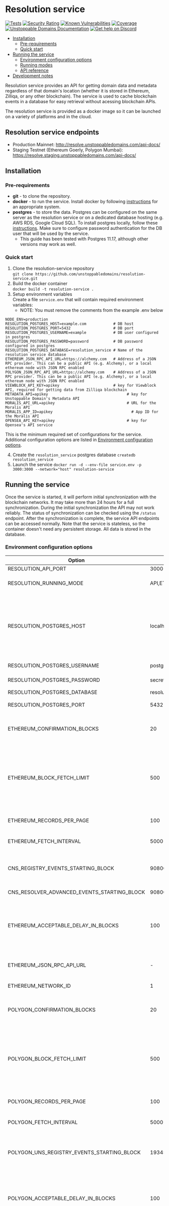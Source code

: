 # Resolution service

[![Tests](https://github.com/unstoppabledomains/resolution-service/actions/workflows/tests.yml/badge.svg?branch=master)](https://github.com/unstoppabledomains/resolution-service/actions/workflows/tests.yml)
[![Security Rating](https://sonarcloud.io/api/project_badges/measure?project=unstoppabledomains_resolution_service&metric=security_rating&token=f23a522e7a9ee324e58e27e84651e8c731871d43)](https://sonarcloud.io/summary/new_code?id=unstoppabledomains_resolution_service)
[![Known Vulnerabilities](https://snyk.io/test/github/unstoppabledomains/resolution-service/badge.svg)](https://snyk.io/test/github/unstoppabledomains/resolution-service)
[![Coverage](https://sonarcloud.io/api/project_badges/measure?project=unstoppabledomains_resolution_service&metric=coverage&token=f23a522e7a9ee324e58e27e84651e8c731871d43)](https://sonarcloud.io/summary/new_code?id=unstoppabledomains_resolution_service)
[![Unstoppable Domains Documentation](https://img.shields.io/badge/Documentation-unstoppabledomains.com-blue)](https://docs.unstoppabledomains.com/)
[![Get help on Discord](https://img.shields.io/badge/Get%20help%20on-Discord-blueviolet)](https://discord.gg/b6ZVxSZ9Hn)

- [Installation](README.md#installation)
  - [Pre-requirements](README.md#pre-requirements)
  - [Quick start](README.md#quick-start)
- [Running the service](README.md#running-the-service)
  - [Environment configuration options](README.md#environment-configuration-options)
  - [Running modes](README.md#running-modes)
  - [API reference](README.md#api-reference)
- [Development notes](README.md#development-notes)

Resolution service provides an API for getting domain data and metadata
regardless of that domain's location (whether it is stored in Ethereum, Zilliqa,
or any other blockchain). The service is used to cache blockchain events in a
database for easy retrieval without acessing blockchain APIs.

The resolution service is provided as a docker image so it can be launched on a
variety of platforms and in the cloud.

## Resolution service endpoints

- Production Mainnet: http://resolve.unstoppabledomains.com/api-docs/
- Staging Testnet (Ethereum Goerly, Polygon Mumbai):
  https://resolve.staging.unstoppabledomains.com/api-docs/

## Installation

### Pre-requirements

- **git** - to clone the repository.
- **docker** - to run the service. Install docker by following
  [instructions](https://docs.docker.com/engine/install/) for an appropriate
  system.
- **postgres** - to store the data. Postgres can be configured on the same
  server as the resolution service or on a dedicated database hosting (e.g. AWS
  RDS, Google Cloud SQL). To install postgres locally, follow these
  [instructions](https://www.postgresql.org/download). Make sure to configure
  password authentication for the DB user that will be used by the service.
  - This guide has been tested with Postgres 11.17, although other versions may work as well.

### Quick start

1. Clone the resolution-service repository\
   `git clone https://github.com/unstoppabledomains/resolution-service.git`
2. Build the docker container\
   `docker build -t resolution-service .`
3. Setup environment variables\
   Create a file `service.env` that will contain required environment variables:
   * NOTE: You must remove the comments from the example .env below

```
NODE_ENV=production
RESOLUTION_POSTGRES_HOST=example.com          	# DB host
RESOLUTION_POSTGRES_PORT=5432                   # DB port
RESOLUTION_POSTGRES_USERNAME=example           	# DB user configured in postgres
RESOLUTION_POSTGRES_PASSWORD=password          	# DB password configured in postgres
RESOLUTION_POSTGRES_DATABASE=resolution_service # Name of the resolution service database
ETHEREUM_JSON_RPC_API_URL=https://alchemy.com  	# Address of a JSON RPC provider. This can be a public API (e.g. Alchemy), or a local ethereum node with JSON RPC enabled
POLYGON_JSON_RPC_API_URL=https://alchemy.com   	# Address of a JSON RPC provider. This can be a public API (e.g. Alchemy), or a local ethereum node with JSON RPC enabled
VIEWBLOCK_API_KEY=apikey                       	# key for Viewblock API, required for getting data from Zilliqa blockchain
METADATA_API=apikey				                      # key for Unstoppable Domain's Metadata API
MORALIS_API_URL=apikey				                  # URL for the Moralis API
MORALIS_APP_ID=apikey				                    # App ID for the Moralis API
OPENSEA_API_KEY=apikey				                  # key for Opensea's API service
```

This is the minimum required set of configurations for the service. Additional
configuration options are listed in
[Environment configuration options](README.md#environment-configuration-options).

4. Create the `resolution_service` postgres database
     `createdb resolution_service`
5. Launch the service
   `docker run -d --env-file service.env -p 3000:3000 --network="host" resolution-service`

## Running the service

Once the service is started, it will perform initial synchronization with the
blockchain networks. It may take more than 24 hours for a full synchronization.
During the initial synchronization the API may not work reliably. The status of
synchronization can be checked using the `/status` endpoint. After the
synchronization is complete, the service API endpoints can be accessed normally.
Note that the service is stateless, so the container doesn't need any persistent
storage. All data is stored in the database.

### Environment configuration options

| Option                                      | Default value                                     | required           | Description                                                                                                                                                                                                                                                                                                                 |
| ------------------------------------------- | ------------------------------------------------- | ------------------ | --------------------------------------------------------------------------------------------------------------------------------------------------------------------------------------------------------------------------------------------------------------------------------------------------------------------------- |
| RESOLUTION_API_PORT                         | 3000                                              | :x:                | The port for the HTTP API.                                                                                                                                                                                                                                                                                                  |
| RESOLUTION_RUNNING_MODE                     | API,ETH_WORKER,MATIC_WORKER,ZIL_WORKER,MIGRATIONS | :x:                | Comma-separated list of running modes of the resolution service (see [Running modes](README.md#running-modes)).                                                                                                                                                                                                             |
| RESOLUTION_POSTGRES_HOST                    | localhost                                         | :heavy_check_mark: | Host for the postgres DB. Note that to connect to a postgres instance running on the same server as the container, `host.docker.internal` should be used instead of `localhost` on Windows and MacOS (see https://docs.docker.com/docker-for-windows/networking/#use-cases-and-workarounds).                                |
| RESOLUTION_POSTGRES_USERNAME                | postgres                                          | :heavy_check_mark: | Username that is used to connect to postgres.                                                                                                                                                                                                                                                                               |
| RESOLUTION_POSTGRES_PASSWORD                | secret                                            | :heavy_check_mark: | Password that is used to connect to postgres.                                                                                                                                                                                                                                                                               |
| RESOLUTION_POSTGRES_DATABASE                | resolution_service                                | :heavy_check_mark: | Database name in postgres.                                                                                                                                                                                                                                                                                                  |
| RESOLUTION_POSTGRES_PORT                    | 5432                                              | :x:                | Port number for Postgres database.                                                                                                                                                                                                                                                                                          |
| ETHEREUM_CONFIRMATION_BLOCKS                | 20                                                | :x:                | Number of blocks that the service will wait before accepting an event from the CNS contract. This helps to avoid block reorgs, forks, etc.                                                                                                                                                                                  |
| ETHEREUM_BLOCK_FETCH_LIMIT                  | 500                                               | :x:                | Batch limit for fetching event data from the Ethereum JSON RPC. Note that some API providers may limit the amount of data that can be returned in a single request. So this number should be kept relatively low. However, raising this limit should speed up synchronization if a dedicated node is used with the service. |
| ETHEREUM_RECORDS_PER_PAGE                   | 100                                               | :x:                | Batch limit for fetching domain records from CNS registry smart contract.                                                                                                                                                                                                                                                   |
| ETHEREUM_FETCH_INTERVAL                     | 5000                                              | :x:                | Specifies the interval to fetch data from the CNS registry in milliseconds.                                                                                                                                                                                                                                                 |
| CNS_REGISTRY_EVENTS_STARTING_BLOCK          | 9080000                                           | :x:                | Starting block that is used to look for events in the CNS registry. This helps to avoid parsing old blockchain data, before the contract was even deployed.                                                                                                                                                                 |
| CNS_RESOLVER_ADVANCED_EVENTS_STARTING_BLOCK | 9080000                                           | :x:                | Starting block that is used to look for events in the CNS registry.                                                                                                                                                                                                                                                         |
| ETHEREUM_ACCEPTABLE_DELAY_IN_BLOCKS         | 100                                               | :x:                | How much blocks Ethereum mirror can lag behind until it's considered as unacceptable and need to be fixed. /status endpoint will return `health: true/false` field depends on number of blocks behind compared with this number.                                                                                            |
| ETHEREUM_JSON_RPC_API_URL                   | -                                                 | :heavy_check_mark: | Address of a JSON RPC provider. This can be a public API (e.g. Alchemy), or a local ethereum node with JSON RPC enabled.                                                                                                                                                                                                    |
| ETHEREUM_NETWORK_ID                         | 1                                                 | :x:                | ID of the Ethereum network that is used by the service.                                                                                                                                                                                                                                                                     |
| POLYGON_CONFIRMATION_BLOCKS                 | 20                                                | :x:                | Number of blocks that the service will wait before accepting an event from the smart contracts on Polygon. This helps to avoid block reorgs, forks, etc.                                                                                                                                                                    |
| POLYGON_BLOCK_FETCH_LIMIT                   | 500                                               | :x:                | Batch limit for fetching event data from the Polygon JSON RPC. Note that some API providers may limit the amount of data that can be returned in a single request. So this number should be kept relatively low. However, raising this limit should speed up synchronization if a dedicated node is used with the service.  |
| POLYGON_RECORDS_PER_PAGE                    | 100                                               | :x:                | Batch limit for fetching domain records from Polygon smart contracts.                                                                                                                                                                                                                                                       |
| POLYGON_FETCH_INTERVAL                      | 5000                                              | :x:                | Specifies the interval to fetch data from the Polygon blockchain in milliseconds.                                                                                                                                                                                                                                           |
| POLYGON_UNS_REGISTRY_EVENTS_STARTING_BLOCK  | 19345077                                          | :x:                | Starting block that is used to look for events in the UNS registry on the Polygon blockchain. This helps to avoid parsing old blockchain data, before the contract was even deployed.                                                                                                                                       |
| POLYGON_ACCEPTABLE_DELAY_IN_BLOCKS          | 100                                               | :x:                | How much blocks Polygon mirror can lag behind until it's considered as unacceptable and need to be fixed. /status endpoint will return `health: true/false` field depends on number of blocks behind compared with this number.                                                                                             |
| POLYGON_JSON_RPC_API_URL                    | -                                                 | :heavy_check_mark: | Address of a Polygon JSON RPC provider. This can be a public API (e.g. Alchemy), or a local ethereum node with JSON RPC enabled.                                                                                                                                                                                            |
| POLYGON_NETWORK_ID                          | 137                                               | :x:                | ID of the Polygon network that is used by the service.                                                                                                                                                                                                                                                                      |
| ZNS_NETWORK                                 | mainnet                                           | :x:                | Name of the Zilliqa network will be used by ZNS worker (mainnet or testnet).                                                                                                                                                                                                                                                |
| VIEWBLOCK_API_KEY                           | -                                                 | :heavy_check_mark: | API key for [viewblock](https://viewblock.io/api), required by ZNS worker.                                                                                                                                                                                                                                                  |
| ZNS_FETCH_INTERVAL                          | 5000                                              | :x:                | Specifies the interval to fetch data from the ZNS registry in milliseconds.                                                                                                                                                                                                                                                 |
| NEW_RELIC_LICENSE_KEY                       | -                                                 | :x:                | License key that will be used to access newrelic. If the key is not specified, new relic will not be enabled.                                                                                                                                                                                                               |
| NEW_RELIC_APP_NAME                          | -                                                 | :x:                | App name will be used to access newrelic. If the app name is not specified, new relic will not be enabled.                                                                                                                                                                                                                  |
| BUGSNAG_API_KEY                             | -                                                 | :x:                | API key that will be used to access bugsnag. If the key is not specified, bugsnag will not be enabled.                                                                                                                                                                                                                      |
| TYPEORM_LOGGING_COLORIZE                    | true                                              | :x:                | Colorize typeorm logs.                                                                                                                                                                                                                                                                                                      |
| ZILLIQA_ACCEPTABLE_DELAY_IN_BLOCKS          | 100                                               | :x:                | How much blocks Zilliqa mirror can lag behind until it's considered as unacceptable and need to be fixed. /status endpoint will return `health: true/false` field depends on number of blocks behind compared with this number.                                                                                             |
| MORALIS_API_URL                             | -                                                 | :x:                | URL for the Moralis API. Required by the metadata API endpoints (`METADATA_API` running mode).                                                                                                                                                                                                                              |
| MORALIS_APP_ID                              | -                                                 | :x:                | App ID for the Moralis API. Required by the metadata API endpoints (`METADATA_API` running mode).                                                                                                                                                                                                                           |

### Running modes

The service provides several running modes. By default it will run all of them.
However, the modes that will be used can be selected during startup using the
RESOLUTION_RUNNING_MODE environment variable. Available running modes:

- **API** - Runs all APIs
- **SERVICE_API** - Runs the service API (see "Service endpoints" in
  [API reference](README.md#api-reference))
- **METADATA_API** - Runs the metadata API (see "Metadata endpoints" in
  [API reference](README.md#api-reference))
- **ETH_WORKER** - Runs the ETH worker to sync data from the Ethereum CNS and
  UNS registry
- **MATIC_WORKER** - Runs the MATIC worker to sync data from the Polygon UNS
  registry
- **ZIL_WORKER** - Runs the ZIL worker to sync data from the Zilliqa ZNS
  registry
- **MIGRATIONS** - Runs the migration scripts if necessary.

For example, to run only the `API` with the `ETH_WORKER`, the following
environment configuration can be used:

```
RESOLUTION_RUNNING_MODE=API,ETH_WORKER
```

### API keys

The `/domains` API requires an API key which is simply a version 4 UUID.
Currently there are no key management functions in the resolution service. All
API keys must be added manually using the database. To generate a random API key
run the following query in postgres:

```sql
 INSERT INTO api_keys (name, api_key) VALUES ('my API key', md5(clock_timestamp()::text)::uuid);
```

> Note: The above example should not be used for production API keys as the key
> which is based on a predictable value. Production keys should be generated
> externally.

## API reference

The full api reference
[OpenAPI specification](http://resolve.unstoppabledomains.com/api-docs/) By
default all API endpoints are enabled. Use the `RUNNING_MODE` env variable to
enable specific sets of endpoints.

| Endpoint                      | Description                                                                                                                                                                                                                                                                                                                                   |
| ----------------------------- | --------------------------------------------------------------------------------------------------------------------------------------------------------------------------------------------------------------------------------------------------------------------------------------------------------------------------------------------- |
| **Service endpoints:**        |                                                                                                                                                                                                                                                                                                                                               |
| GET /domains                  | Gets the list of domains.                                                                                                                                                                                                                                                                                                                     |
| GET /domains/:domainName      | Gets the resolution of the specified domain.                                                                                                                                                                                                                                                                                                  |
| GET /records                  | Gets resolution records for multiple domains requested.<br>- `domains`: required query parameter, accepts an array of UD domains.<br>- `key`: optional query parameter, reflects what resolution record to retrieve across the requested domains.<br>Example: `/records?domains[]=ryan.crypto&domains[]=mvwi.crypto&key=social.picture.value` |
| GET /status                   | Gets the synchronization status.                                                                                                                                                                                                                                                                                                              |
| GET /api-docs                 | Returns a swagger documentation page.                                                                                                                                                                                                                                                                                                         |
| **Metadata endpoints:**       |                                                                                                                                                                                                                                                                                                                                               |
| GET /metadata/:domainOrToken  | Retrieve erc721 metadata information of the specified domain                                                                                                                                                                                                                                                                                  |
| GET /image/:domainOrToken     | Retrieve image_data as a svg string                                                                                                                                                                                                                                                                                                           |
| GET /image-src/:domainOrToken | Retrieve image_data as 'image/svg+xml'                                                                                                                                                                                                                                                                                                        |

> Note: The `/domains` and `/records` endpoints require an API key. The key must
> be provided as `Bearer` authentication header for requests. New keys must be
> added manually to the database (see [API keys](#api-keys) for more info).

## Development notes

### Development pre-requirements

The dev. environment has generally the same pre-requirements as running the
service normally. So, postgres and docker are also necessary. For convenience
postgres configuration can be the same as defaults (username - postgres,
password - secret).

Additional pre-requirements that are necessary for development:

- Node.JS 14.16.1 Can be installed using [NVM](https://github.com/nvm-sh/nvm)
- [yarn](https://yarnpkg.com/lang/en/docs/install)

### Running in dev. mode

1. Install project dependencies

```
nvm install 14.16.1
nvm use 14.16.1
yarn install
```

2. Configure environment variables.\
   The required variables are the same as running the service in docker. Copy `./local.dev.env.sample`
   to `./local.dev.env` and set variables as necessary.

```
RESOLUTION_POSTGRES_HOST=localhost
RESOLUTION_POSTGRES_USERNAME=postgres
RESOLUTION_POSTGRES_PASSWORD=password
RESOLUTION_POSTGRES_DATABASE=resolution_service
ETHEREUM_JSON_RPC_API_URL=localhost:8545
POLYGON_JSON_RPC_API_URL=localhost:8546
VIEWBLOCK_API_KEY=apikey
METADATA_API=apikey
MORALIS_API_URL=apikey
MORALIS_APP_ID=apikey
OPENSEA_API_KEY=apikey
```

3. Create database
```
createdb resolution_service_development
```

4. Run the service

```
yarn start:dev
```

### Running unit tests

Unit tests can be run using `yarn test`. This command will run the tests with
ENV variables set in `./local.test.env` file. You should copy
`./local.test.env.sample` to `./local.test.env` and redefine any env variable in
yours local environment if needed, for example:
`export RESOLUTION_POSTGRES_PASSWORD=password`. Testing command will take this
variable first instead of using variable from `./local.test.env` file.

For checking coverage use `yarn test:coverage`.

Unit/integration tests use a postgres database that is cleaned before each test.
By default, the database name is `resolution_service_test`.

### Debugging
To debug the service the following command could be used:
```
yarn start:dev:debug
```

To debug the tests use:
```
yarn test:debug
```

If you are using [Visual Studio Code](https://docs.microsoft.com/en-us/visualstudio/debugger/attach-to-running-processes-with-the-visual-studio-debugger?view=vs-2022) to debug the code add this to `.vscode/launch.json` launch configuration:
```
  "configurations": [
    ...,
    {
      "type": "node",
      "request": "attach",
      "name": "Attach to resolution service",
      "protocol": "inspector",
      "port": 9229,
      "restart": true,
      "localRoot": "${workspaceFolder}",
      "remoteRoot": "${workspaceFolder}"
    },
```

### Service architecture

![Architecture chart](doc/ResolutionService.png)

The service currently consists of three main components: API, and three workers.
The API component is a basic HTTP API that allows reading domain data from the
database. The OpenAPI specification:
[OpenAPI specification](http://resolve.unstoppabledomains.com/api-docs/).

Currently there are three workers in the resolution service:

- ETH worker\
  Contains a scheduled job that connects to the Ethereum blockchain using JSON RPC
  and pulls CNS (.crypto) and UNS domains and resolution events. The events are parsed
  and saved to the database.
- MATIC worker\
  Contains a scheduled job that connects to the Polygon blockchain using JSON RPC
  and pulls domains and resolution events. The events are parsed and saved to the
  database.\
  Since Polygon and Ethereum are compatible, we use two instances of the same
  worker implementation to pull data from these networks.
- ZIL worker\
  Contains a scheduled job that connects to the Zilliqa blockchain using and pulls
  ZNS (.zil) domains and resolution events. The events are parsed and saved to the
  database.

More workers may be added in the future.

### Logs and monitoring

The resolution service outputs logs to `stdout` so they are available by
`docker logs` and can be monitored by cloud tools (e.g. AWS CloudWatch or Google
Cloud Logging). The general log format should be:
`<timestamp> <log level>: <Component label> - <Log message>`

The resolution service has a configurable logging level. Log messages are at
consistent levels across the whole service. We use the following guidelines to
determine logging level:

| Event              | Component       | description                                                                                                                | log level |
| ------------------ | --------------- | -------------------------------------------------------------------------------------------------------------------------- | --------- |
| Startup info       | all             | Log any startup information (e.g. worker is starting, API is listening)                                                    | info      |
| Sync progress      | Workers         | Log current sync progress of a worker (which blocks are being processed, how many blocks are left to process)              | info      |
| Handled errors     | all             | Log any errors that can be handled gracefully (e.g. a malformed request that will return a 400 error)                      | warn      |
| Unhandled errors   | all             | Log any errors that were captured by top-level error handlers (e.g. an unexpected third-party API error, invalid db state) | error     |
| API Request        | API controllers | Log any request to the API with their parameters                                                                           | debug     |
| DB query           | all             | Log any db queries with their parameters                                                                                   | debug     |
| Parsed event       | Workers         | Log any event or transaction parsed by the worker                                                                          | debug     |
| External API calls | all             | Log external API calls                                                                                                     | debug     |

Additionally, if the appropriate keys are provided in the environment
configuration, the service will report errors to monitoring tools. The
resolution service has integrations with [bugsnag](https://www.bugsnag.com/) and
[newrelic](https://newrelic.com/).

### Adding new env vars

1. Add it to Github repository Secrets
   (https://github.com/unstoppabledomains/resolution-service/settings/secrets/actions)
2. Add it to such files: env.ts, deploy-production.yml, deploy-staging.yml,
   tests.yml, create-yaml.sh

### Testing image uploads locally

Metadata service will cache NFT PFP images, uploading them to [Google Cloud Storage](https://cloud.google.com/cdn) (GCS) CDN. To test file uploads localy, unofficial [GCS emulator](https://github.com/fsouza/fake-gcs-server) is used.

To use the emulator make sure docker [is installed](https://docs.docker.com/desktop/install/mac-install/). 

Pull the image from Docker Hub
```
docker pull fsouza/fake-gcs-server
```

Create the following directory structure for the GSC bucket storage, where `resolution-client-assets` is the name of the bucket.
```
  storage
  |--> resolution-client-assets
```

Run docker container with mounted bucket directory:
```
docker run -d --name fake-gcs-server -p 4443:4443 -v ${PWD}/storage:/data fsouza/fake-gcs-server -scheme http -public-host localhost:4443
```

Add the following variable to local dev config:
```
CLOUD_STORAGE_ENDPONT_URL=http://localhost:4443
